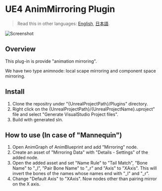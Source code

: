 # UE4 AnimMirroring Plugin

> Read this in other languages: [English](README.md), [日本語](README.ja.md).

![Screenshot](./images/screenshot.png "screenshot")

## Overview

This plug-in is provide "animation mirroring".

We have two type animnode: local scape mirroring and component space mirroring.

## Install

1. Clone the repositry under "{UnrealProjectPath}/Plugins" directory.
2. Right click on the {UnrealProjectPath}/{UnrealProjectName}.uproject" file and select "Generate VisualStudio Project files".
3. Build with generated sln.

## How to use (In case of "Mannequin")

1. Open AnimGraph of AnimBlueprint and add "Mirroring" node.
2. Create an asset of "Mirroring Data" with "Details - Settings" of the added node.
3. Open the added asset and set "Name Rule" to "Tail Match", "Bone Name" to "_l", "Pair Bone Name" to "_r" and "Axis" to "XAxis".
This will invert the bones of the names whose names end with "_l" and "_r".
4. Change "Default Axis" to "XAxis". Now nodes other than pairing mirror on the X axis.
